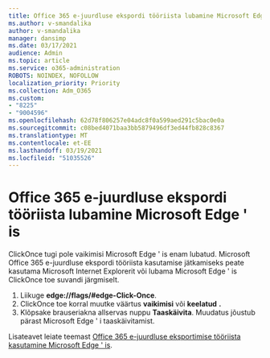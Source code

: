 ```yaml
---
title: Office 365 e-juurdluse ekspordi tööriista lubamine Microsoft Edge ' is
ms.author: v-smandalika
author: v-smandalika
manager: dansimp
ms.date: 03/17/2021
audience: Admin
ms.topic: article
ms.service: o365-administration
ROBOTS: NOINDEX, NOFOLLOW
localization_priority: Priority
ms.collection: Adm_O365
ms.custom:
- "8225"
- "9004596"
ms.openlocfilehash: 62d78f806257e04adc8f0a599aed291c5bac0e0a
ms.sourcegitcommit: c08bed4071baa3bb5879496df3ed44fb828c8367
ms.translationtype: MT
ms.contentlocale: et-EE
ms.lasthandoff: 03/19/2021
ms.locfileid: "51035526"
---
```

# <a name="enable-the-office-365-ediscovery-export-tool-in-microsoft-edge"></a>Office 365 e-juurdluse ekspordi tööriista lubamine Microsoft Edge ' is

ClickOnce tugi pole vaikimisi Microsoft Edge ' is enam lubatud. Microsoft Office 365 e-juurdluse ekspordi tööriista kasutamise jätkamiseks peate kasutama Microsoft Internet Explorerit või lubama Microsoft Edge ' is ClickOnce toe suvandi järgmiselt.

1. Liikuge **edge://flags/#edge-Click-Once**.
2. ClickOnce toe korral muutke väärtus **vaikimisi** või **keelatud** **.**
3. Klõpsake brauseriakna allservas nuppu **Taaskäivita**. Muudatus jõustub pärast Microsoft Edge ' i taaskäivitamist.

Lisateavet leiate teemast [Office 365 e-juurdluse eksportimise tööriista kasutamine Microsoft Edge ' is](https://docs.microsoft.com/microsoft-365/compliance/configure-edge-to-export-search-results).


